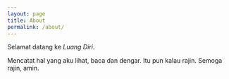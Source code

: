 ```yaml
---
layout: page
title: About
permalink: /about/
---
```


Selamat datang ke <i>Luang Diri</i>.

Mencatat hal yang aku lihat, baca dan dengar. Itu pun kalau rajin. Semoga rajin, amin.